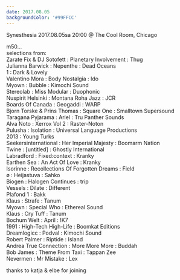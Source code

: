 ```yaml
---
date: 2017.08.05
backgroundColor: '#99FFCC'
---
```


Synesthesia 2017.08.05sa 20:00 @ The Cool Room, Chicago  

m50...  
selections from:  
Zarate Fix & DJ Sotofett : Planetary Involvement : Thug  
Julianna Barwick : Nepenthe : Dead Oceans  
1 : Dark & Lovely  
Valentino Mora : Body Nostalgia : Ido  
Myown : Bubble : Kimochi Sound  
Stereolab : Miss Modular : Duophonic  
Nuspirit Helsinki : Montana Roha Jazz : JCR  
Boards Of Canada : Geogaddi : WARP  
Bjorn Torske & Prins Thomas : Square One : Smalltown Supersound  
Taragana Pyjarama : Ariel : Tru Panther Sounds  
Alva Noto : Xerrox Vol 2 : Raster-Noton  
Pulusha : Isolation : Universal Language Productions  
2013 : Young Turks  
Seekersinternational : Her Imperial Majesty : Boomarm Nation  
Twine : \[untitled\] : Ghostly International  
Labradford : Fixed:context : Kranky  
Earthen Sea : An Act Of Love : Kranky  
Isorinne : Recollections Of Forgotten Dreams : Field  
ø : Heijastuva : Sahko  
Biogen : Halogen Continues : trip  
Vessels : Dilate : Different  
Plafond 1 : Bakk  
Klaus : Strafe : Tanum  
Myown : Special Who : Ethereal Sound  
Klaus : Cry Tuff : Tanum  
Bochum Welt : April : !K7  
1991 : High-Tech High-Life : Boomkat Editions  
Dreamlogicc : Podval : Kimochi Sound  
Robert Palmer : Riptide : Island  
Andrea True Connection : More More More : Buddah  
Bob James : Theme From Taxi : Tappan Zee  
Nevermen : Mr Mistake : Lex  

thanks to katja & elbe for joining